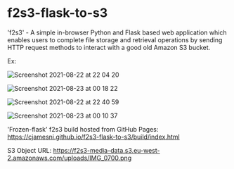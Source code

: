 # f2s3-flask-to-s3
'f2s3' - A simple in-browser Python and Flask based web application which enables users to complete file storage and retrieval operations by sending HTTP request methods to interact with a good old Amazon S3 bucket. 

Ex:

![Screenshot 2021-08-22 at 22 04 20](https://user-images.githubusercontent.com/23433005/130372514-50c60ebb-12e4-440e-a0a6-2bf796f2fa51.png)

![Screenshot 2021-08-23 at 00 18 22](https://user-images.githubusercontent.com/23433005/130373147-10114377-8cd8-421e-a0d4-89407f586038.png)

![Screenshot 2021-08-22 at 22 40 59](https://user-images.githubusercontent.com/23433005/130370844-f70d495b-c1cb-4cbc-bf20-07c702fcbf2b.png)

![Screenshot 2021-08-23 at 00 10 37](https://user-images.githubusercontent.com/23433005/130372966-3e2434d4-bacb-4d92-9820-7342aecac7d2.png)

'Frozen-flask' f2s3 build hosted from GitHub Pages: https://cjamesni.github.io/f2s3-flask-to-s3/build/index.html

S3 Object URL: https://f2s3-media-data.s3.eu-west-2.amazonaws.com/uploads/IMG_0700.png

